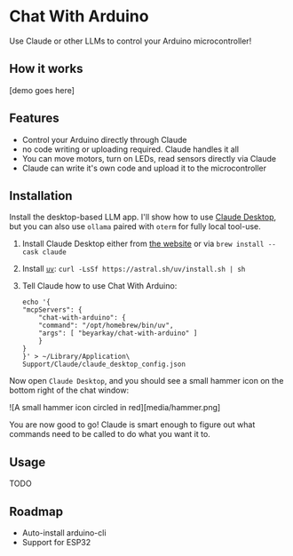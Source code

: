 # Chat With Arduino

Use Claude or other LLMs to control your Arduino microcontroller!

## How it works

[demo goes here]

## Features

- Control your Arduino directly through Claude
- no code writing or uploading required. Claude handles it all
- You can move motors, turn on LEDs, read sensors directly via Claude
- Claude can write it's own code and upload it to the microcontroller

## Installation

Install the desktop-based LLM app. I'll show how to use [Claude Desktop][1],
but you can also use `ollama` paired with `oterm` for fully local tool-use.

1. Install Claude Desktop either from [the website][1] or via `brew install --cask claude`
2. Install [`uv`][2]: `curl -LsSf https://astral.sh/uv/install.sh | sh`
3. Tell Claude how to use Chat With Arduino:

   ```
   echo '{
   "mcpServers": {
       "chat-with-arduino": {
       "command": "/opt/homebrew/bin/uv",
       "args": [ "beyarkay/chat-with-arduino" ]
       }
   }
   }' > ~/Library/Application\ Support/Claude/claude_desktop_config.json
   ```

Now open `Claude Desktop`, and you should see a small hammer icon on the bottom
right of the chat window:

![A small hammer icon circled in red][media/hammer.png]

You are now good to go! Claude is smart enough to figure out what commands need
to be called to do what you want it to.

## Usage

TODO

## Roadmap

- Auto-install arduino-cli
- Support for ESP32

[1]: https://claude.ai/download
[2]: https://docs.astral.sh/uv/getting-started/installation/
[3]: https://modelcontextprotocol.io/quickstart/user#2-add-the-filesystem-mcp-server
